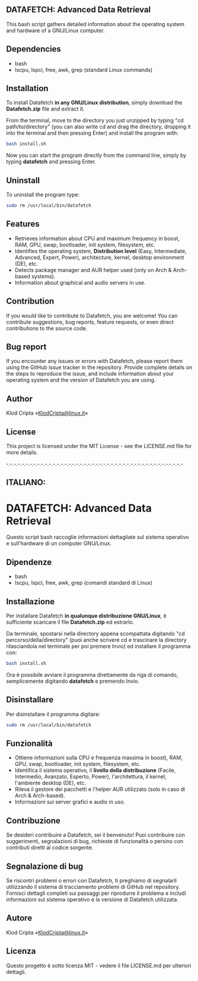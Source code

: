 ## DATAFETCH: Advanced Data Retrieval

This bash script gathers detailed information about the operating system and hardware of a GNU/Linux computer.

## Dependencies

- bash
- lscpu, lspci, free, awk, grep (standard Linux commands)

## Installation

To install Datafetch **in any GNU/Linux distribution**, simply download the **Datafetch.zip** file and extract it.

From the terminal, move to the directory you just unzipped by typing "cd path/to/directory" (you can also write cd and drag the directory, dropping it into the terminal and then pressing Enter) and install the program with:
```bash
bash install.sh
```
Now you can start the program directly from the command line, simply by typing **datafetch** and pressing Enter.

## Uninstall

To uninstall the program type:
```bash
sudo rm /usr/local/bin/datafetch
```

## Features

- Retrieves information about CPU and maximum frequency in boost, RAM, GPU, swap, bootloader, init system, filesystem, etc.
- Identifies the operating system, **Distribution level** (Easy, Intermediate, Advanced, Expert, Power), architecture, kernel, desktop environment (DE), etc.
- Detects package manager and AUR helper used (only on Arch & Arch-based systems).
- Information about graphical and audio servers in use.

## Contribution

If you would like to contribute to Datafetch, you are welcome! You can contribute suggestions, bug reports, feature requests, or even direct contributions to the source code.

## Bug report

If you encounter any issues or errors with Datafetch, please report them using the GitHub issue tracker in the repository. Provide complete details on the steps to reproduce the issue, and include information about your operating system and the version of Datafetch you are using.

## Author
Klod Cripta «KlodCripta@linux.it»

## License
This project is licensed under the MIT License - see the LICENSE.md file for more details.

-.-.-.-.-.-.-.-.-.-.-.-.-.-.-.-.-.-.-.-.-.-.-.-.-.-.-.-.-.-.-.-.-.-.-.-.-.-.-.-.-.-.-.-.-.-

## ITALIANO:

# DATAFETCH: Advanced Data Retrieval

Questo script bash raccoglie informazioni dettagliate sul sistema operativo e sull'hardware di un computer GNU/Linux.

## Dipendenze
- bash
- lscpu, lspci, free, awk, grep (comandi standard di Linux)

## Installazione
Per installare Datafetch **in qualunque distribuzione GNU/Linux**, è sufficiente scaricare il file **Datafetch.zip** ed estrarlo. 

Da terminale, spostarsi nella directory appena scompattata digitando "cd percorso/della/directory" (puoi anche scrivere cd e trascinare la directory rilasciandola nel terminale per poi premere Invio) ed installare il programma con:
```bash
bash install.sh
```
Ora è possibile avviare il programma direttamente da riga di comando, semplicemente digitando **datafetch** e premendo Invio.

## Disinstallare

Per disinstallare il programma digitare:
```bash
sudo rm /usr/local/bin/datafetch
```
## Funzionalità
- Ottiene informazioni sulla CPU e frequenza massima in boost), RAM, GPU, swap, bootloader, init system, filesystem, etc.
- Identifica il sistema operativo, il **livello della distribuzione** (Facile, Intermedio, Avanzato, Esperto, Power), l'architettura, il kernel, l'ambiente desktop (DE), etc.
- Rileva il gestore dei pacchetti e l'helper AUR utilizzato (solo in caso di Arch & Arch-based).
- Informazioni sui server grafici e audio in uso.

## Contribuzione

Se desideri contribuire a Datafetch, sei il benvenuto! Puoi contribuire con suggerimenti, segnalazioni di bug, richieste di funzionalità o persino con contributi diretti al codice sorgente.

## Segnalazione di bug

Se riscontri problemi o errori con Datafetch, ti preghiamo di segnalarli utilizzando il sistema di tracciamento problemi di GitHub nel repository. Fornisci dettagli completi sui passaggi per riprodurre il problema e includi informazioni sul sistema operativo e la versione di Datafetch utilizzata.

## Autore
Klod Cripta «KlodCripta@linux.it»

## Licenza
Questo progetto è sotto licenza MIT - vedere il file LICENSE.md per ulteriori dettagli.
